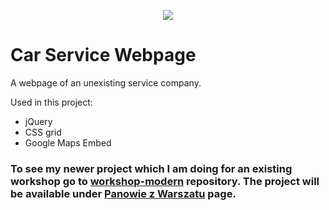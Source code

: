 <p align="center">
  <img src="https://raw.githubusercontent.com/wroclawianka/workshop/master/workshop.jpg"/>
</p>

# Car Service Webpage

A webpage of an unexisting service company. 

Used in this project: 
- jQuery
- CSS grid
- Google Maps Embed

### To see my newer project which I am doing for an existing workshop go to [workshop-modern](https://github.com/wroclawianka/workshop-modern) repository. The project will be available under [Panowie z Warszatu](http://panowiezwarsztatu.pl/) page. 